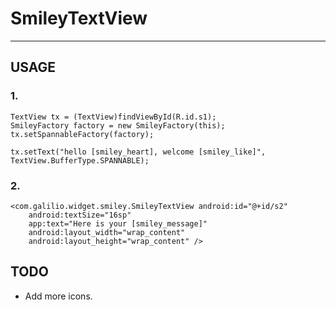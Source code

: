 # SmileyTextView

--------------

## USAGE
### 1.

```
TextView tx = (TextView)findViewById(R.id.s1);
SmileyFactory factory = new SmileyFactory(this);
tx.setSpannableFactory(factory);
        
tx.setText("hello [smiley_heart], welcome [smiley_like]", TextView.BufferType.SPANNABLE);
```

### 2.

```
<com.galilio.widget.smiley.SmileyTextView android:id="@+id/s2"
    android:textSize="16sp"
    app:text="Here is your [smiley_message]"
    android:layout_width="wrap_content"
    android:layout_height="wrap_content" />
```

## TODO

* Add more icons.

